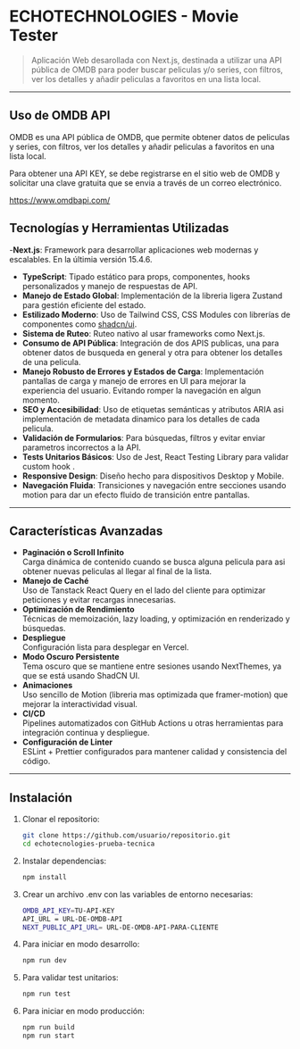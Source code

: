 # ECHOTECHNOLOGIES - Movie Tester

> Aplicación Web desarollada con Next.js, destinada a utilizar una API pública de OMDB para poder buscar peliculas y/o series, con filtros, ver los detalles y añadir peliculas a favoritos en una lista local.
---

## Uso de OMDB API

OMDB es una API pública de OMDB, que permite obtener datos de peliculas y series, con filtros, ver los detalles y añadir peliculas a favoritos en una lista local.

Para obtener una API KEY, se debe registrarse en el sitio web de OMDB y solicitar una clave gratuita que se envia a través de un correo electrónico.

https://www.omdbapi.com/

## Tecnologías y Herramientas Utilizadas

-**Next.js**: Framework para desarrollar aplicaciones web modernas y escalables. En la últimia versión 15.4.6.
- **TypeScript**: Tipado estático para props, componentes, hooks personalizados y manejo de respuestas de API.
- **Manejo de Estado Global**: Implementación de la libreria ligera Zustand para gestión eficiente del estado.
- **Estilizado Moderno**: Uso de Tailwind CSS, CSS Modules  con librerías de componentes como [shadcn/ui](https://ui.shadcn.com/). 
- **Sistema de Ruteo**: Ruteo nativo al usar frameworks como Next.js.
- **Consumo de API Pública**: Integración de dos APIS publicas, una para obtener datos de busqueda en general y otra para obtener los detalles de una pelicula.
- **Manejo Robusto de Errores y Estados de Carga**: Implementación pantallas de carga y manejo de errores en UI para mejorar la experiencia del usuario. Evitando romper la navegación en algun momento.
- **SEO y Accesibilidad**: Uso de etiquetas semánticas y atributos ARIA asi implementación de metadata dinamico para los detalles de cada pelicula.
- **Validación de Formularios**: Para búsquedas, filtros y evitar enviar parametros incorrectos a la API.
- **Tests Unitarios Básicos**: Uso de Jest, React Testing Library para validar custom hook .
- **Responsive Design**: Diseño hecho para dispositivos Desktop y Mobile.
- **Navegación Fluida**: Transiciones y navegación entre secciones usando motion para dar un efecto fluido de transición entre pantallas.

---

## Características Avanzadas
- **Paginación o Scroll Infinito**  
  Carga dinámica de contenido cuando se busca alguna pelicula para asi obtener nuevas peliculas al llegar al final de la lista.
- **Manejo de Caché**  
  Uso de Tanstack React Query en el lado del cliente para optimizar peticiones y evitar recargas innecesarias.
- **Optimización de Rendimiento**  
  Técnicas de memoización, lazy loading, y optimización en renderizado y búsquedas.
- **Despliegue**  
  Configuración lista para desplegar en Vercel.
- **Modo Oscuro Persistente**  
  Tema oscuro que se mantiene entre sesiones usando NextThemes, ya que se está usando ShadCN UI.
- **Animaciones**  
  Uso sencillo de Motion (libreria mas optimizada que framer-motion) que mejorar la interactividad visual.
- **CI/CD**  
  Pipelines automatizados con GitHub Actions u otras herramientas para integración continua y despliegue.
- **Configuración de Linter**  
  ESLint + Prettier configurados para mantener calidad y consistencia del código.

---

## Instalación

1. Clonar el repositorio:

   ```bash
   git clone https://github.com/usuario/repositorio.git
   cd echotecnologies-prueba-tecnica
   ```
2. Instalar dependencias:

   ```bash
   npm install
   ```
3. Crear un archivo .env con las variables de entorno necesarias:

   ```bash
   OMDB_API_KEY=TU-API-KEY
   API_URL = URL-DE-OMDB-API
   NEXT_PUBLIC_API_URL= URL-DE-OMDB-API-PARA-CLIENTE
   ```
4. Para iniciar en modo desarrollo:

   ```bash
   npm run dev
   ```

5. Para validar test unitarios:

   ```bash
   npm run test
   ```

6. Para iniciar en modo producción:

   ```bash
   npm run build
   npm run start
   ```